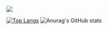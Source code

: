 <a align="center" href= "https://discord.com/users/563718132863074324"><img align="center" src="https://lanyard-profile-readme.vercel.app/api/842378070857875497?bg=00000000" /></a>

[![Top Langs](https://github-readme-stats.vercel.app/api/top-langs/?username=KvbuS2115&layout=compact)](https://github.com/KvbuS2115)
![Anurag's GitHub stats](https://github-readme-stats.vercel.app/api?username=KvbuS2115&show_icons=true&theme=dracula)
